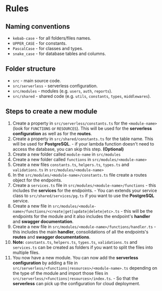 # Rules

## Naming conventions

- `kebab-case` - for all folders/files names.
- `UPPER_CASE` - for constants.
- `PascalCase` - for classes and types.
- `snake_case` - for database tables and columns.

## Folder structure

- `src` - main source code.
- `src/serverless` - serverless configuration.
- `src/modules` - modules (e.g. `users`, `auth`, `reports`).
- `src/shared` - shared code (e.g. `utils`, `constants`, `types`, `middlewares`).

## Steps to create a new module

1. Create a property in `src/serverless/constants.ts` for the `<module-name>` (look for `FUNCTIONS` or `RESOURCES`). This will be used for the **serverless configuration** as well as for the **routes**.
2. Create a property in `src/shared/constants.ts` for the table name. This will be used for **PostgreSQL**. - if your lambda function doesn't need to access the database, you can skip this step. **(Optional)**
3. Create a new folder called `module-name` in `src/modules`
4. Create a new folder called `functions` in `src/modules/<module-name>`
5. Create a new files `constants.ts`, `helpers.ts`, `types.ts` and `validations.ts` in `src/modules/<module-name>`
6. In the `src/modules/<module-name>/constants.ts` file create a routes object for the endpoints.
7. Create a `services.ts` file in `src/modules/<module-name>/functions` - this includes the **services** for the endpoints. - You can extends your service class to `src/shared/services/pg.ts` if you want to use the **PostgreSQL** service.
8. Create a new file in `src/modules/<module-name>/functions/<create|get|update|delete|etc>.ts` - this will be the endpoints for the module and it also includes the endpoint's **handler** and **swagger documentation**.
9. Create a new file in `src/modules/<module-name>/functions/handler.ts` - this includes the main **handler**, consolidations of all the endpoints's **routes** and **swagger documentations**.
10. **Note:** `constants.ts`, `helpers.ts`, `types.ts`, `validations.ts` and `services.ts` can be created as folders if you want to split the files into multiple files.
11. You now have a new module. You can now add the **serverless configuration** by adding a file in `src/serverless/<functions|resources>/<module-name>.ts` depending on the type of the module and import those files in `src/serverless/<functions|resources>/index.ts`. - So that the **serverless** can pick up the configuration for cloud deployment.
